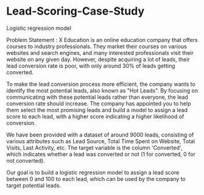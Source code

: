 # Lead-Scoring-Case-Study
Logistic regression model

Problem Statement :
X Education is an online education company that offers courses to industry professionals. They market their courses on various websites and search engines, and many interested professionals visit their website on any given day. However, despite acquiring a lot of leads, their lead conversion rate is poor, with only around 30% of leads getting converted.

To make the lead conversion process more efficient, the company wants to identify the most potential leads, also known as "Hot Leads". By focusing on communicating with these potential leads rather than everyone, the lead conversion rate should increase. The company has appointed you to help them select the most promising leads and build a model to assign a lead score to each lead, with a higher score indicating a higher likelihood of conversion.

We have been provided with a dataset of around 9000 leads, consisting of various attributes such as Lead Source, Total Time Spent on Website, Total Visits, Last Activity, etc. The target variable is the column 'Converted', which indicates whether a lead was converted or not (1 for converted, 0 for not converted).

Our goal is to build a logistic regression model to assign a lead score between 0 and 100 to each lead, which can be used by the company to target potential leads. 
